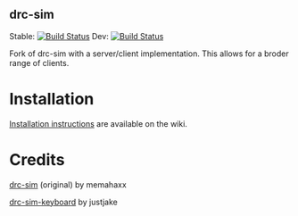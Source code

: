 drc-sim
---

Stable: [![Build Status](https://travis-ci.org/rolandoislas/drc-sim.svg?branch=master)](https://travis-ci.org/rolandoislas/drc-sim)
Dev: [![Build Status](https://travis-ci.org/rolandoislas/drc-sim.svg?branch=develop)](https://travis-ci.org/rolandoislas/drc-sim)

Fork of drc-sim with a server/client implementation. This allows for a broder range of clients.

# Installation

[Installation instructions] are available on the wiki.

# Credits

[drc-sim] \(original\) by memahaxx

[drc-sim-keyboard] by justjake



[drc-sim]: https://bitbucket.org/memahaxx/drc-sim
[drc-sim-keyboard]: https://github.com/justjake/drc-sim-keyboard
[Installation instructions]: https://github.com/rolandoislas/drc-sim/wiki/Install
